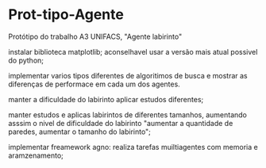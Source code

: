 # Prot-tipo-Agente
Protótipo do trabalho A3 UNIFACS, "Agente labirinto" 

instalar biblioteca matplotlib;
aconselhavel usar a versão mais atual possivel do python;

implementar varios tipos diferentes de algoritimos de busca 
e mostrar as diferenças de performace em cada um dos agentes.


manter a dificuldade do labirinto aplicar estudos diferentes;

manter estudos e aplicas labirintos de diferentes tamanhos, aumentando asssim 
o nivel de dificuldade do labirinto "aumentar a quantidade de paredes, aumentar 
o tamanho do labirinto";

implementar freamework agno: realiza tarefas muiltiagentes com memoria e aramzenamento;
